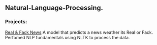 ## Natural-Language-Processing.

### Projects:

[Real & Fack News]():A model that predicts a news weather its Real or Fack. Perfomed NLP fundamentals using NLTK to process the data.

